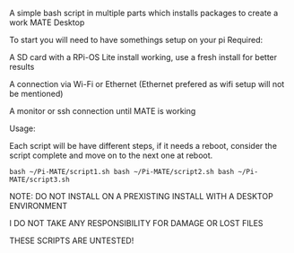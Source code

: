 A simple bash script in multiple parts which installs packages to create 
a work MATE Desktop

To start you will need to have somethings setup on your pi
Required:

A SD card with a RPi-OS Lite install working, use a fresh install for better results

A connection via Wi-Fi or Ethernet (Ethernet prefered as wifi setup will not be mentioned)

A monitor or ssh connection until MATE is working

Usage:

Each script will be have different steps, if it needs a reboot, consider the script complete and move on to the next one at reboot.

`bash ~/Pi-MATE/script1.sh
 bash ~/Pi-MATE/script2.sh
 bash ~/Pi-MATE/script3.sh
`

NOTE:
DO NOT INSTALL ON A PREXISTING INSTALL WITH A DESKTOP ENVIRONMENT 

I DO NOT TAKE ANY RESPONSIBILITY FOR DAMAGE OR LOST FILES

THESE SCRIPTS ARE UNTESTED!

